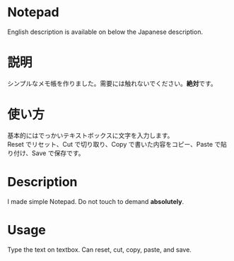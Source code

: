 # Notepad
English description is available on below the Japanese description.
# 説明
シンプルなメモ帳を作りました。需要には触れないでください。**絶対**です。
# 使い方
基本的にはでっかいテキストボックスに文字を入力します。</br>Reset でリセット、Cut で切り取り、Copy で書いた内容をコピー、Paste で貼り付け、Save で保存です。
# Description
I made simple Notepad. Do not touch to demand **absolutely**.
# Usage
Type the text on textbox. Can reset, cut, copy, paste, and save.
